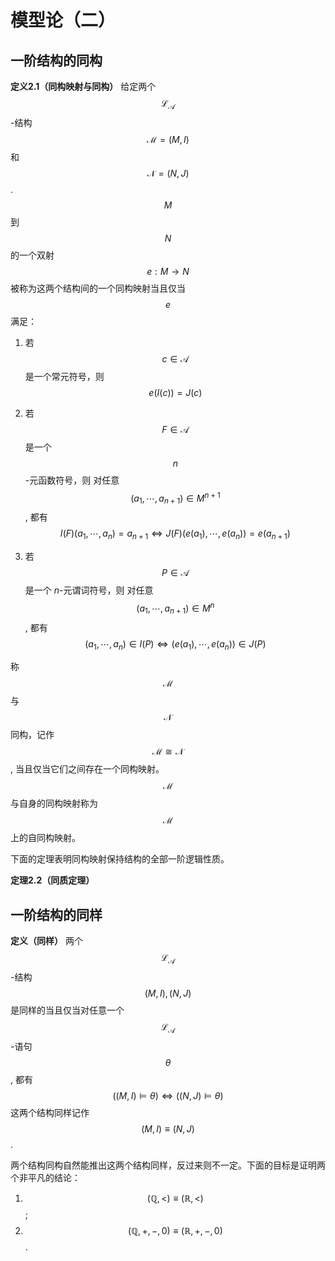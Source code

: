 # 模型论（二）

## 一阶结构的同构

**定义2.1（同构映射与同构）** 给定两个 $$\mathcal{L_A}$$-结构 $$\mathcal{M} = (M, I)$$ 和 $$\mathcal N = (N, J)$$. $$M$$ 到 $$N$$ 的一个双射 $$e:M\to N$$ 被称为这两个结构间的一个同构映射当且仅当 $$e$$ 满足：

1. 若 $$c\in\mathcal{A}$$ 是一个常元符号，则 $$e(I(c)) = J(c)$$

2. 若 $$F\in\mathcal A$$ 是一个 $$n$$-元函数符号，则 对任意 $$(a_1,\cdots, a_{n+1})\in M^{n+1}$$, 都有
   $$
   I(F)(a_1,\cdots,a_n)=a_{n+1} \Longleftrightarrow J(F)(e(a_1),\cdots,e(a_n))=e(a_{n+1})
   $$

3. 若 $$P\in\mathcal A$$ 是一个 $n$-元谓词符号，则 对任意 $$(a_1,\cdots, a_{n+1})\in M^{n}$$, 都有
   $$
   (a_1,\cdots,a_n)\in I(P) \Longleftrightarrow (e(a_1),\cdots,e(a_n))\in J(P)
   $$

称 $$\mathcal M$$ 与 $$\mathcal N$$ 同构，记作 $$\mathcal M\cong \mathcal N$$, 当且仅当它们之间存在一个同构映射。$$\mathcal M$$ 与自身的同构映射称为 $$\mathcal M$$ 上的自同构映射。

下面的定理表明同构映射保持结构的全部一阶逻辑性质。

**定理2.2（同质定理）** 

## 一阶结构的同样

**定义（同样）** 两个 $$\mathcal{L_A}$$-结构 $$(M,I),(N,J)$$ 是同样的当且仅当对任意一个 $$\mathcal{L_A}$$-语句 $$\theta$$, 都有
$$
((M,I)\models \theta) \Longleftrightarrow ((N, J)\models \theta)
$$
这两个结构同样记作 $$(M,I)\equiv (N,J)$$.

两个结构同构自然能推出这两个结构同样，反过来则不一定。下面的目标是证明两个非平凡的结论：

1. $$(\mathbb{Q},<)\equiv (\mathbb{R},<)$$;
2. $$(\mathbb{Q}, +, -, 0)\equiv (\mathbb{R}, +, -, 0)$$.

